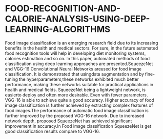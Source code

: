 # FOOD-RECOGNITION-AND-CALORIE-ANALYSIS-USING-DEEP-LEARNING-ALGORITHMS

Food image classification is an emerging research field due to its increasing benefits in the health and medical sectors. For sure, in the future automated food recognition tools will help in developing diet monitoring systems, calories estimation and so on. In this paper, automated methods of food classification using deep learning approaches are presented.SqueezeNet and VGG-16 Convolutional Neural Networks areused for food image classification. It is demonstrated that usingdata augmentation and by fine-tuning the hyperparameters,these networks exhibited much better performance, making these networks suitable for practical applications in health and medical fields. SqueezeNet being a lightweight network, is easierto deploy and often more desirable. Even with fewer parameters, VGG-16  is able to achieve quite a good accuracy. Higher accuracy of food image classification is further achieved by extracting complex features of food images.The performance of automatic food image classification is further improved by the proposed VGG-16 network. Due to increased network depth, proposed SqueezeNet has achieved significant improvement in accuracy.In Food image classification SqueezeNet is get good classification results compare to VGG-16.
